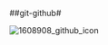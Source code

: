 ##git-github#

![1608908_github_icon](https://github.com/Gebreyesus-Kidanu1/My_Project/assets/153859359/9f8851a3-57f9-45e9-b257-282122a7c5a4)


